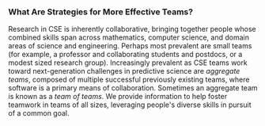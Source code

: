 ### What Are Strategies for More Effective Teams?

Research in CSE is inherently collaborative, bringing together people whose combined skills span across mathematics, computer science, and domain areas of science and engineering.  Perhaps most prevalent are small teams (for example, a professor and collaborating students and postdocs, or a modest sized research group).  Increasingly prevalent as CSE teams work toward next-generation challenges in predictive science are _aggregate teams_, composed of multiple successful previously existing teams, where software is a primary means of collaboration. Sometimes an aggregate team is known as a _team of teams_.   We provide information to help foster teamwork in teams of all sizes, leveraging people's diverse skills in pursuit of a common goal.


<!---
Publish: yes
Categories: collaboration
Topics: strategies for more effective teams
Tags:
Level: 0
Prerequisites: none
Aggregate: none
--->
